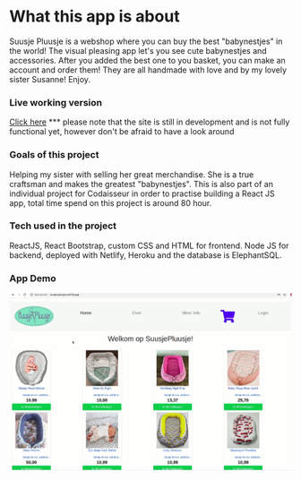 # What this app is about
Suusje Pluusje is a webshop where you can buy the best "babynestjes" in the world! The visual pleasing app let's you see cute babynestjes and accessories. After you added the best one to you basket, you can make an account and order them! They are all handmade with love and by my lovely sister Susanne! Enjoy.

### Live working version
[Click here](https://suusje-pluusje.netlify.app)
*** please note that the site is still in development and is not fully functional yet, however don't be afraid to have a look around

### Goals of this project
Helping my sister with selling her great merchandise. She is a true craftsman and makes the greatest "babynestjes".
This is also part of an individual project for Codaisseur in order to practise building a React JS app, total time spend on this project is around 80 hour.

### Tech used in the project
ReactJS, React Bootstrap, custom CSS and HTML for frontend. Node JS for backend, deployed with Netlify, Heroku and the database is ElephantSQL.

### App Demo

![SuusjePluusje](https://github.com/systemthinker/suusje-pluusje-client/blob/master/SuusjePluusje.gif)
